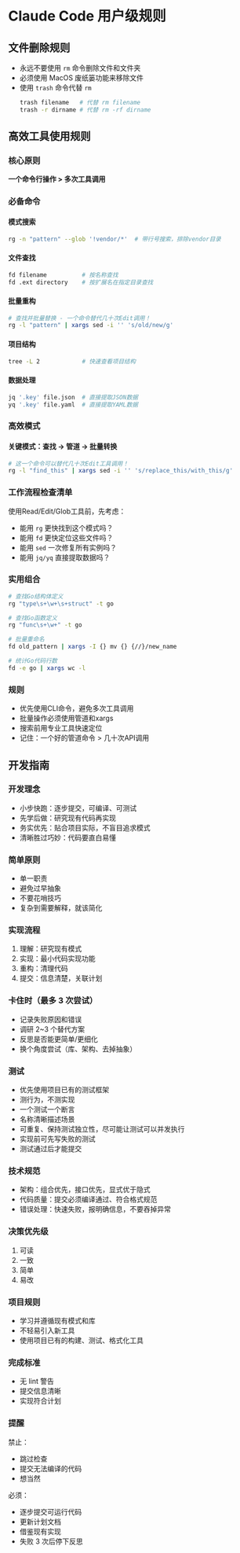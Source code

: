# Claude Code 用户级规则

## 文件删除规则
- 永远不要使用 `rm` 命令删除文件和文件夹
- 必须使用 MacOS 废纸篓功能来移除文件
- 使用 `trash` 命令代替 `rm`
  ```bash
  trash filename   # 代替 rm filename
  trash -r dirname # 代替 rm -rf dirname
  ```

## 高效工具使用规则

### 核心原则
**一个命令行操作 > 多次工具调用**

### 必备命令

#### 模式搜索
```bash
rg -n "pattern" --glob '!vendor/*'  # 带行号搜索，排除vendor目录
```

#### 文件查找
```bash
fd filename          # 按名称查找
fd .ext directory    # 按扩展名在指定目录查找
```

#### 批量重构
```bash
# 查找并批量替换 - 一个命令替代几十次Edit调用！
rg -l "pattern" | xargs sed -i '' 's/old/new/g'
```

#### 项目结构
```bash
tree -L 2            # 快速查看项目结构
```

#### 数据处理
```bash
jq '.key' file.json  # 直接提取JSON数据
yq '.key' file.yaml  # 直接提取YAML数据
```

### 高效模式

#### 关键模式：查找 → 管道 → 批量转换
```bash
# 这一个命令可以替代几十次Edit工具调用！
rg -l "find_this" | xargs sed -i '' 's/replace_this/with_this/g'
```

### 工作流程检查清单
使用Read/Edit/Glob工具前，先考虑：
- 能用 `rg` 更快找到这个模式吗？
- 能用 `fd` 更快定位这些文件吗？
- 能用 `sed` 一次修复所有实例吗？
- 能用 `jq/yq` 直接提取数据吗？

### 实用组合
```bash
# 查找Go结构体定义
rg "type\s+\w+\s+struct" -t go

# 查找Go函数定义
rg "func\s+\w+" -t go

# 批量重命名
fd old_pattern | xargs -I {} mv {} {//}/new_name

# 统计Go代码行数
fd -e go | xargs wc -l
```

### 规则
- 优先使用CLI命令，避免多次工具调用
- 批量操作必须使用管道和xargs
- 搜索前用专业工具快速定位
- 记住：一个好的管道命令 > 几十次API调用

## 开发指南

### 开发理念
- 小步快跑：逐步提交，可编译、可测试
- 先学后做：研究现有代码再实现
- 务实优先：贴合项目实际，不盲目追求模式
- 清晰胜过巧妙：代码要直白易懂

### 简单原则
- 单一职责
- 避免过早抽象
- 不要花哨技巧
- 复杂到需要解释，就该简化

### 实现流程
1. 理解：研究现有模式
2. 实现：最小代码实现功能
3. 重构：清理代码
4. 提交：信息清楚，关联计划

### 卡住时（最多 3 次尝试）
- 记录失败原因和错误
- 调研 2~3 个替代方案
- 反思是否能更简单/更细化
- 换个角度尝试（库、架构、去掉抽象）

### 测试
- 优先使用项目已有的测试框架
- 测行为，不测实现
- 一个测试一个断言
- 名称清晰描述场景
- 可重复、保持测试独立性，尽可能让测试可以并发执行
- 实现前可先写失败的测试
- 测试通过后才能提交

### 技术规范
- 架构：组合优先，接口优先，显式优于隐式
- 代码质量：提交必须编译通过、符合格式规范
- 错误处理：快速失败，报明确信息，不要吞掉异常

### 决策优先级
1. 可读
2. 一致
3. 简单
4. 易改

### 项目规则
- 学习并遵循现有模式和库
- 不轻易引入新工具
- 使用项目已有的构建、测试、格式化工具

### 完成标准
- 无 lint 警告
- 提交信息清晰
- 实现符合计划

### 提醒
禁止：
- 跳过检查
- 提交无法编译的代码
- 想当然

必须：
- 逐步提交可运行代码
- 更新计划文档
- 借鉴现有实现
- 失败 3 次后停下反思
